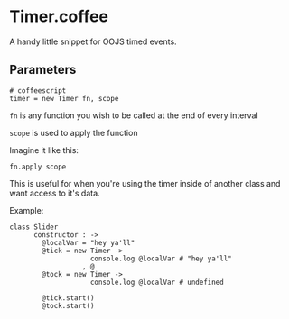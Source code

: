 # Timer.coffee

A handy little snippet for OOJS timed events.

## Parameters

    # coffeescript
    timer = new Timer fn, scope

`fn` is any function you wish to be called at the end of every interval

`scope` is used to apply the function

Imagine it like this:

    fn.apply scope

This is useful for when you're using the timer inside of another class and want access to it's data.

Example:

    class Slider
		  constructor : ->
		    @localVar = "hey ya'll"
		    @tick = new Timer ->
		                console.log @localVar # "hey ya'll"
		              , @
		    @tock = new Timer ->
		                console.log @localVar # undefined

		    @tick.start()
		    @tock.start()
